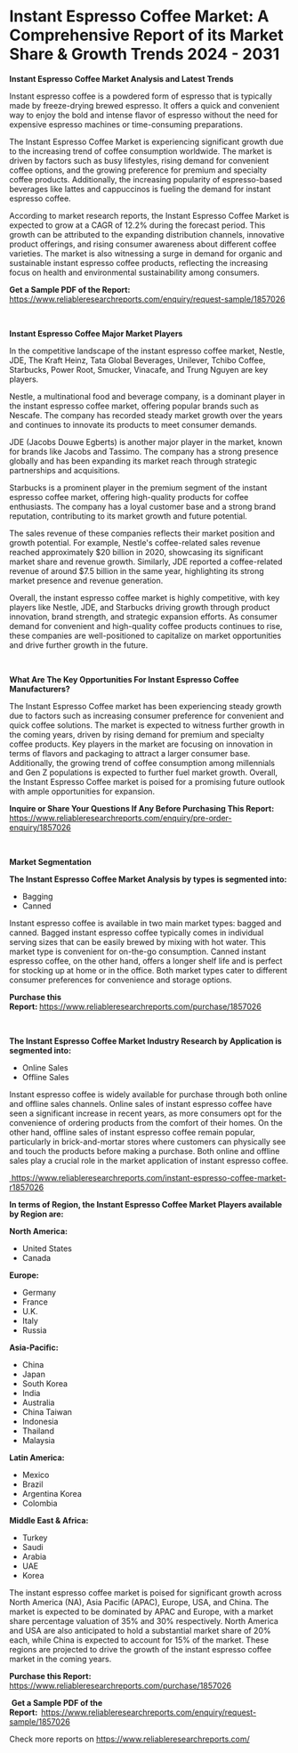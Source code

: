 <p><h1>Instant Espresso Coffee Market: A Comprehensive Report of its Market Share & Growth Trends 2024 - 2031</h1></p><p><strong>Instant Espresso Coffee Market Analysis and Latest Trends</strong></p>
<p><p>Instant espresso coffee is a powdered form of espresso that is typically made by freeze-drying brewed espresso. It offers a quick and convenient way to enjoy the bold and intense flavor of espresso without the need for expensive espresso machines or time-consuming preparations.</p><p>The Instant Espresso Coffee Market is experiencing significant growth due to the increasing trend of coffee consumption worldwide. The market is driven by factors such as busy lifestyles, rising demand for convenient coffee options, and the growing preference for premium and specialty coffee products. Additionally, the increasing popularity of espresso-based beverages like lattes and cappuccinos is fueling the demand for instant espresso coffee.</p><p>According to market research reports, the Instant Espresso Coffee Market is expected to grow at a CAGR of 12.2% during the forecast period. This growth can be attributed to the expanding distribution channels, innovative product offerings, and rising consumer awareness about different coffee varieties. The market is also witnessing a surge in demand for organic and sustainable instant espresso coffee products, reflecting the increasing focus on health and environmental sustainability among consumers.</p></p>
<p><strong>Get a Sample PDF of the Report:&nbsp;</strong> <a href="https://www.reliableresearchreports.com/enquiry/request-sample/1857026">https://www.reliableresearchreports.com/enquiry/request-sample/1857026</a></p>
<p>&nbsp;</p>
<p><strong>Instant Espresso Coffee Major Market Players</strong></p>
<p><p>In the competitive landscape of the instant espresso coffee market, Nestle, JDE, The Kraft Heinz, Tata Global Beverages, Unilever, Tchibo Coffee, Starbucks, Power Root, Smucker, Vinacafe, and Trung Nguyen are key players. </p><p>Nestle, a multinational food and beverage company, is a dominant player in the instant espresso coffee market, offering popular brands such as Nescafe. The company has recorded steady market growth over the years and continues to innovate its products to meet consumer demands. </p><p>JDE (Jacobs Douwe Egberts) is another major player in the market, known for brands like Jacobs and Tassimo. The company has a strong presence globally and has been expanding its market reach through strategic partnerships and acquisitions. </p><p>Starbucks is a prominent player in the premium segment of the instant espresso coffee market, offering high-quality products for coffee enthusiasts. The company has a loyal customer base and a strong brand reputation, contributing to its market growth and future potential.</p><p>The sales revenue of these companies reflects their market position and growth potential. For example, Nestle's coffee-related sales revenue reached approximately $20 billion in 2020, showcasing its significant market share and revenue growth. Similarly, JDE reported a coffee-related revenue of around $7.5 billion in the same year, highlighting its strong market presence and revenue generation.</p><p>Overall, the instant espresso coffee market is highly competitive, with key players like Nestle, JDE, and Starbucks driving growth through product innovation, brand strength, and strategic expansion efforts. As consumer demand for convenient and high-quality coffee products continues to rise, these companies are well-positioned to capitalize on market opportunities and drive further growth in the future.</p></p>
<p>&nbsp;</p>
<p><strong>What Are The Key Opportunities For Instant Espresso Coffee Manufacturers?</strong></p>
<p><p>The Instant Espresso Coffee market has been experiencing steady growth due to factors such as increasing consumer preference for convenient and quick coffee solutions. The market is expected to witness further growth in the coming years, driven by rising demand for premium and specialty coffee products. Key players in the market are focusing on innovation in terms of flavors and packaging to attract a larger consumer base. Additionally, the growing trend of coffee consumption among millennials and Gen Z populations is expected to further fuel market growth. Overall, the Instant Espresso Coffee market is poised for a promising future outlook with ample opportunities for expansion.</p></p>
<p><strong>Inquire or Share Your Questions If Any Before Purchasing This Report:</strong> <a href="https://www.reliableresearchreports.com/enquiry/pre-order-enquiry/1857026">https://www.reliableresearchreports.com/enquiry/pre-order-enquiry/1857026</a></p>
<p>&nbsp;</p>
<p><strong>Market Segmentation</strong></p>
<p><strong>The Instant Espresso Coffee Market Analysis by types is segmented into:</strong></p>
<p><ul><li>Bagging</li><li>Canned</li></ul></p>
<p><p>Instant espresso coffee is available in two main market types: bagged and canned. Bagged instant espresso coffee typically comes in individual serving sizes that can be easily brewed by mixing with hot water. This market type is convenient for on-the-go consumption. Canned instant espresso coffee, on the other hand, offers a longer shelf life and is perfect for stocking up at home or in the office. Both market types cater to different consumer preferences for convenience and storage options.</p></p>
<p><strong>Purchase this Report:&nbsp;</strong><a href="https://www.reliableresearchreports.com/purchase/1857026">https://www.reliableresearchreports.com/purchase/1857026</a></p>
<p>&nbsp;</p>
<p><strong>The Instant Espresso Coffee Market Industry Research by Application is segmented into:</strong></p>
<p><ul><li>Online Sales</li><li>Offline Sales</li></ul></p>
<p><p>Instant espresso coffee is widely available for purchase through both online and offline sales channels. Online sales of instant espresso coffee have seen a significant increase in recent years, as more consumers opt for the convenience of ordering products from the comfort of their homes. On the other hand, offline sales of instant espresso coffee remain popular, particularly in brick-and-mortar stores where customers can physically see and touch the products before making a purchase. Both online and offline sales play a crucial role in the market application of instant espresso coffee.</p></p>
<p><a href="https://www.reliableresearchreports.com/instant-espresso-coffee-market-r1857026">&nbsp;https://www.reliableresearchreports.com/instant-espresso-coffee-market-r1857026</a></p>
<p><strong>In terms of Region, the Instant Espresso Coffee Market Players available by Region are:</strong></p>
<p>
    <p> <strong> North America: </strong>
        <ul>
            <li>United States</li>
            <li>Canada</li>
        </ul>
        </p> 
    <p> <strong> Europe: </strong>
        <ul>
            <li>Germany</li>
            <li>France</li>
            <li>U.K.</li>
            <li>Italy</li>
            <li>Russia</li>
        </ul>
        </p> 
    <p> <strong> Asia-Pacific: </strong>
        <ul>
            <li>China</li>
            <li>Japan</li>
            <li>South Korea</li>
            <li>India</li>
            <li>Australia</li>
            <li>China Taiwan</li>
            <li>Indonesia</li>
            <li>Thailand</li>
            <li>Malaysia</li>
        </ul>
        </p> 
    <p> <strong> Latin America: </strong>
        <ul>
            <li>Mexico</li>
            <li>Brazil</li>
            <li>Argentina Korea</li>
            <li>Colombia</li>
        </ul>
        </p> 
    <p> <strong> Middle East & Africa: </strong>
        <ul>
            <li>Turkey</li>
            <li>Saudi</li>
            <li>Arabia</li>
            <li>UAE</li>
            <li>Korea</li>
        </ul>
    </p>
    </p>
<p><p>The instant espresso coffee market is poised for significant growth across North America (NA), Asia Pacific (APAC), Europe, USA, and China. The market is expected to be dominated by APAC and Europe, with a market share percentage valuation of 35% and 30% respectively. North America and USA are also anticipated to hold a substantial market share of 20% each, while China is expected to account for 15% of the market. These regions are projected to drive the growth of the instant espresso coffee market in the coming years.</p></p>
<p><strong>Purchase this Report: </strong><a href="https://www.reliableresearchreports.com/purchase/1857026">https://www.reliableresearchreports.com/purchase/1857026</a></p>
<p>&nbsp;<strong>Get a Sample PDF of the Report:&nbsp;&nbsp;</strong><a href="https://www.reliableresearchreports.com/enquiry/request-sample/1857026">https://www.reliableresearchreports.com/enquiry/request-sample/1857026</a></p>
<p><strong></strong></p>
<p>Check more reports on <a href="https://www.reliableresearchreports.com/">https://www.reliableresearchreports.com/</a></p>